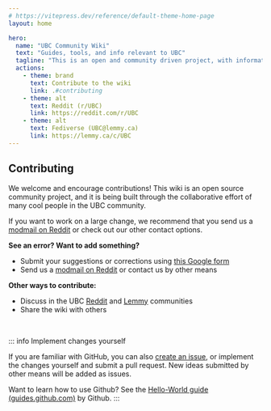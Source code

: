 ```yaml
---
# https://vitepress.dev/reference/default-theme-home-page
layout: home

hero:
  name: "UBC Community Wiki"
  text: "Guides, tools, and info relevant to UBC"
  tagline: "This is an open and community driven project, with information compiled by the wider UBC community. Thank you ❤️"
  actions:
    - theme: brand
      text: Contribute to the wiki
      link: .#contributing
    - theme: alt
      text: Reddit (r/UBC) 
      link: https://reddit.com/r/UBC
    - theme: alt
      text: Fediverse (UBC@lemmy.ca)
      link: https://lemmy.ca/c/UBC
---
```


<VitepressCardContainer :cols="2">
  <VitepressCard
    icon="ph:sparkle-fill"
    iconColor="#f9c23c"
    title="Essential Tools & Guides"
    body="Includes guides and community built tools for admissions, course registration, finding textbooks, mental health resources. and more."
    link="./tools"
    linkText="Jump to section"
  />
  <VitepressCard
    icon="ph:push-pin-fill"
    iconColor="#CA0B4A"
    title="Navigate Campus"
    body="Includes guides and navigation tools for places to visit, lost & found, lockers, printers, showers, study/food/nap spots, etc."
    link="./campus/overview"
    linkText="Jump to section"
  />
</VitepressCardContainer>
<!-- TODO: update links -->

## Contributing

We welcome and encourage contributions! This wiki is an open source community project, and it is being built through the collaborative effort of many cool people in the UBC community. 

If you want to work on a large change, we recommend that you send us a [modmail on Reddit](https://www.reddit.com/message/compose?to=%2Fr%2FUBC) or check out our other contact options.

<!-- TODO: Contact options -->

**See an error? Want to add something?**

- Submit your suggestions or corrections using [this Google form](https://forms.gle/8L7GPodjp2SNRM2w9)
- Send us a [modmail on Reddit](https://www.reddit.com/message/compose?to=%2Fr%2FUBC) or contact us by other means
<!-- TODO: contact options -->

**Other ways to contribute:**

- Discuss in the UBC [Reddit](https://reddit.com/r/ubc) and [Lemmy](https://lemmy.ca/c/ubc) communities
- Share the wiki with others

<br>

::: info Implement changes yourself

If you are familiar with GitHub, you can also [create an issue](https://github.com/community-ubc/wiki/issues), or implement the changes yourself and submit a pull request. New ideas submitted by other means will be added as issues.

<!-- TODO: For instructions on how to edit things on the site, see the [instructions here](./meta/project.md).  -->

Want to learn how to use Github? See the [Hello-World guide (guides.github.com)](https://guides.github.com/activities/hello-world/) by Github.
:::